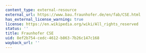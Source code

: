 ```yaml
---
content_type: external-resource
external_url: https://www.bau.fraunhofer.de/en/fab/CSE.html
has_external_license_warning: true
license: https://en.wikipedia.org/wiki/All_rights_reserved
status: ''
title: Fraunhofer CSE
uid: 8ef2b754-cedc-4612-b863-7b26c147c168
wayback_url: ''
---
```


